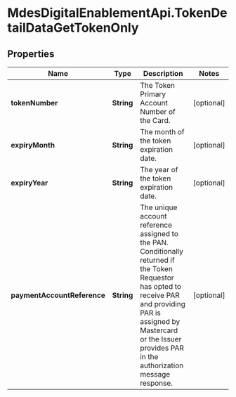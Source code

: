 # MdesDigitalEnablementApi.TokenDetailDataGetTokenOnly

## Properties

Name | Type | Description | Notes
------------ | ------------- | ------------- | -------------
**tokenNumber** | **String** | The Token Primary Account Number of the Card.  | [optional] 
**expiryMonth** | **String** | The month of the token expiration date.  | [optional] 
**expiryYear** | **String** | The year of the token expiration date.  | [optional] 
**paymentAccountReference** | **String** | The unique account reference assigned to the PAN. Conditionally returned if the Token Requestor has opted to receive PAR and providing PAR is assigned by Mastercard or the Issuer provides PAR in the authorization message response.  | [optional] 


